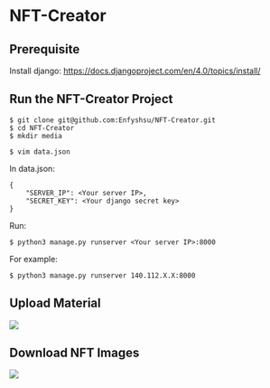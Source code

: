 # NFT-Creator

## Prerequisite

Install django: https://docs.djangoproject.com/en/4.0/topics/install/

## Run the NFT-Creator Project

``` shell
$ git clone git@github.com:Enfyshsu/NFT-Creator.git
$ cd NFT-Creator
$ mkdir media
```

``` shell
$ vim data.json
```

In data.json:
``` json=
{
    "SERVER_IP": <Your server IP>,
    "SECRET_KEY": <Your django secret key>
}
```

Run:
``` shell
$ python3 manage.py runserver <Your server IP>:8000
```

For example: 
``` shell
$ python3 manage.py runserver 140.112.X.X:8000
```

## Upload Material
![](https://i.imgur.com/KtsjpJ5.jpg)

## Download NFT Images
![](https://i.imgur.com/E7uJlMn.jpg)